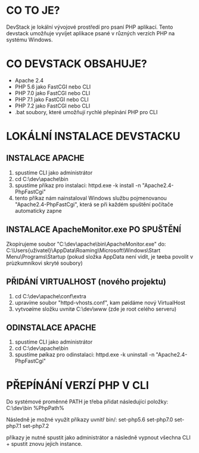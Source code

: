 # CO TO JE?

DevStack je lokální vývojové prostředí pro psaní PHP aplikací. Tento devstack umožňuje vyvíjet aplikace psané v různých verzích PHP na systému Windows.

# CO DEVSTACK OBSAHUJE?

- Apache 2.4
- PHP 5.6 jako FastCGI nebo CLI
- PHP 7.0 jako FastCGI nebo CLI
- PHP 7.1 jako FastCGI nebo CLI
- PHP 7.2 jako FastCGI nebo CLI
- .bat soubory, které umožňují rychlé přepínání PHP pro CLI

# LOKÁLNÍ INSTALACE DEVSTACKU

## INSTALACE APACHE

1. spustíme CLI jako administrátor
2. cd C:\dev\apache\bin
3. spustíme příkaz pro instalaci: httpd.exe -k install -n "Apache2.4-PhpFastCgi"
4. tento příkaz nám nainstaloval Windows službu pojmenovanou "Apache2.4-PhpFastCgi", která se při každém spuštění počítače automaticky zapne

## INSTALACE ApacheMonitor.exe PO SPUŠTĚNÍ

Zkopírujeme soubor "C:\dev\apache\bin\ApacheMonitor.exe" do:
C:\Users\{uživatel}\AppData\Roaming\Microsoft\Windows\Start Menu\Programs\Startup
(pokud složka AppData není vidìt, je tøeba povolit v prùzkumníkovi skryté soubory)

## PŘIDÁNÍ VIRTUALHOST (nového projektu)

1. cd C:\dev\apache\conf\extra
2. upravíme soubor "httpd-vhosts.conf", kam pøidáme nový VirtualHost
3. vytvoøíme složku uvnitø C:\dev\www (zde je root celého serveru)

## ODINSTALACE APACHE

1. spustíme CLI jako administrátor
2. cd C:\dev\apache\bin
3. spustíme pøíkaz pro odinstalaci: httpd.exe -k uninstall -n "Apache2.4-PhpFastCgi"

# PŘEPÍNÁNÍ VERZÍ PHP V CLI

Do systémové proměnné PATH je třeba přidat následující položky:
C:\dev\bin
%PhpPath%

Následně je možné využít příkazy uvnitř bin/:
set-php5.6
set-php7.0
set-php7.1
set-php7.2

příkazy je nutné spustit jako administrátor a následně vypnout všechna CLI + spustit znovu jejich instance.

